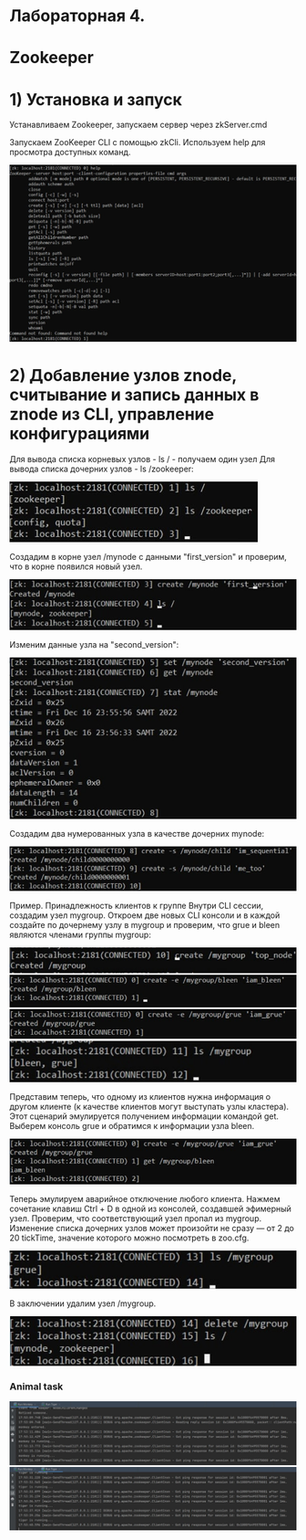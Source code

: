 # Лабораторная 4.
# Zookeeper

# 1) Установка и запуск
Устанавливаем Zookeeper, запускаем сервер  через zkServer.cmd

Запускаем ZooKeeper CLI с помощью zkCli. Используем help для просмотра доступных команд.

![](images/zookeeper_help_command.png)

# 2) Добавление узлов znode, считывание и запись данных в znode из CLI, управление конфигурациями

Для вывода списка корневых узлов - ls / - получаем один узел
Для вывода списка дочерних узлов - ls /zookeeper:

![](images/zookeeper_ls_command.png)

Создадим в корне узел /mynode с данными "first_version" и проверим, что в корне появился новый узел.

![](images/mynode.png)

Изменим данные узла на "second_version":

![](images/mynode_start.png)

Создадим два нумерованных узла в качестве дочерних mynode:

![](images/children_mynode.png)

Пример. Принадлежность клиентов к группе
Внутри CLI сессии, создадим узел mygroup. Откроем две новых CLI консоли и в каждой создайте по дочернему узлу в mygroup и проверим, что grue и bleen являются членами группы mygroup:

![](images/create_mygroup.png)
![](images/bleen.png)
![](images/grue.png)
![](images/grue_bleen.png)

Представим теперь, что одному из клиентов нужна информация о другом клиенте (к качестве клиентов могут выступать узлы кластера). Этот сценарий эмулируется получением информации командой get.
Выберем консоль grue и обратимся к информации узла bleen.

![](images/get_bleen_from_grue.png)

Теперь эмулируем аварийное отключение любого клиента. Нажмем сочетание клавиш Ctrl + D в одной из консолей, создавшей эфимерный узел.
Проверим, что соответствующий узел пропал из mygroup. Изменение списка дочерних узлов может произойти не сразу — от 2 до 20 tickTime, значение которого можно посмотреть в zoo.cfg.

![](images/only_grue_left.png)

В заключении удалим узел /mygroup.

![](images/delete_my_group.png)

### Animal task
![](images/monkey_run.png)
![](images/tiger_running.png)